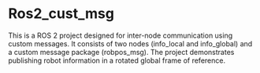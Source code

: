 # Ros2_cust_msg
This is a ROS 2 project designed for inter-node communication using custom messages. It consists of two nodes (info_local and info_global) and a custom message package (robpos_msg). The project demonstrates publishing robot information in a rotated global frame of reference.
